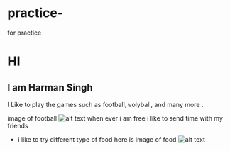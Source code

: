 # practice-

for practice

# HI

## I am Harman Singh

I Like to play the games such as football, volyball, and many more .

image of football
![alt text](football.jpg)
when ever i am free i like to send time with my friends

- i like to try different type of food
  here is image of food
  ![alt text](food.jpg)

